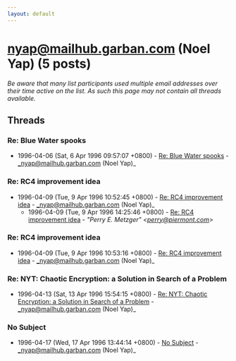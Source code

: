 ```yaml
---
layout: default
---
```


# nyap@mailhub.garban.com (Noel Yap) (5 posts)

_Be aware that many list participants used multiple email addresses over their time active on the list. As such this page may not contain all threads available._

## Threads

### Re: Blue Water spooks
+ 1996-04-06 (Sat, 6 Apr 1996 09:57:07 +0800) - [Re: Blue Water spooks](/archive/1996/04/ad476ec41a057de0d7e096277ecad4fb1d2e27165407dcffcbe8138a8939c856) - _nyap@mailhub.garban.com (Noel Yap)_

### Re: RC4 improvement idea
+ 1996-04-09 (Tue, 9 Apr 1996 10:52:45 +0800) - [Re: RC4 improvement idea](/archive/1996/04/3d92ebca62a7958629333f64d98c6fcc132ba328bf40bbf0e152fde18908b76d) - _nyap@mailhub.garban.com (Noel Yap)_
  + 1996-04-09 (Tue, 9 Apr 1996 14:25:46 +0800) - [Re: RC4 improvement idea](/archive/1996/04/91dae13f5d072f5d4318fe3462c392e5dac9fb942beb72a6e14484588db0061b) - _"Perry E. Metzger" \<perry@piermont.com\>_

### Re: RC4 improvement idea
+ 1996-04-09 (Tue, 9 Apr 1996 10:53:16 +0800) - [Re: RC4 improvement idea](/archive/1996/04/ff0fb2734ea2de9acdbd42fafa565cb82ccd1db472a9ae62536f5d8dde916742) - _nyap@mailhub.garban.com (Noel Yap)_

### Re: NYT: Chaotic Encryption: a Solution in Search of a Problem
+ 1996-04-13 (Sat, 13 Apr 1996 15:54:15 +0800) - [Re: NYT: Chaotic Encryption: a Solution in Search of a Problem](/archive/1996/04/c7d635fc3d198723b3889a03a0b56a54d775fc3ccafe03f71181e0d74077d3e7) - _nyap@mailhub.garban.com (Noel Yap)_

### No Subject
+ 1996-04-17 (Wed, 17 Apr 1996 13:44:14 +0800) - [No Subject](/archive/1996/04/3cc97df7844a3b82b6a3be2a560dd9d72913549543815d1d2ef0acbb67a29bc9) - _nyap@mailhub.garban.com (Noel Yap)_

